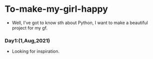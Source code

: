 # To-make-my-girl-happy
* Well, I've got to know sth about Python, I want to make a beautiful project for my gf.
### Day1:(1,Aug,2021)
* Looking for inspiration.
